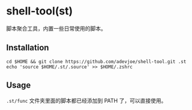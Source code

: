 # shell-tool(st)

脚本聚合工具，内置一些日常使用的脚本。

## Installation

```
cd $HOME && git clone https://github.com/adevjoe/shell-tool.git .st
echo 'source $HOME/.st/.source' >> $HOME/.zshrc
```

## Usage

`.st/func` 文件夹里面的脚本都已经添加到 PATH 了，可以直接使用。
